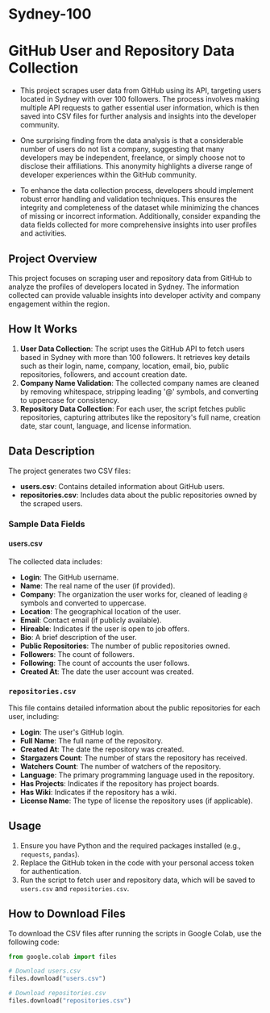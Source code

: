 # Sydney-100

# GitHub User and Repository Data Collection

- This project scrapes user data from GitHub using its API, targeting users located in Sydney with over 100 followers. The process involves making multiple API requests to gather essential user information, which is then saved into CSV files for further analysis and insights into the developer community.

- One surprising finding from the data analysis is that a considerable number of users do not list a company, suggesting that many developers may be independent, freelance, or simply choose not to disclose their affiliations. This anonymity highlights a diverse range of developer experiences within the GitHub community.

- To enhance the data collection process, developers should implement robust error handling and validation techniques. This ensures the integrity and completeness of the dataset while minimizing the chances of missing or incorrect information. Additionally, consider expanding the data fields collected for more comprehensive insights into user profiles and activities.



## Project Overview
This project focuses on scraping user and repository data from GitHub to analyze the profiles of developers located in Sydney. The information collected can provide valuable insights into developer activity and company engagement within the region.

## How It Works
1. **User Data Collection**: The script uses the GitHub API to fetch users based in Sydney with more than 100 followers. It retrieves key details such as their login, name, company, location, email, bio, public repositories, followers, and account creation date.
2. **Company Name Validation**: The collected company names are cleaned by removing whitespace, stripping leading '@' symbols, and converting to uppercase for consistency.
3. **Repository Data Collection**: For each user, the script fetches public repositories, capturing attributes like the repository's full name, creation date, star count, language, and license information.

## Data Description
The project generates two CSV files:
- **users.csv**: Contains detailed information about GitHub users.
- **repositories.csv**: Includes data about the public repositories owned by the scraped users.

### Sample Data Fields
#### users.csv
The collected data includes:
- **Login**: The GitHub username.
- **Name**: The real name of the user (if provided).
- **Company**: The organization the user works for, cleaned of leading `@` symbols and converted to uppercase.
- **Location**: The geographical location of the user.
- **Email**: Contact email (if publicly available).
- **Hireable**: Indicates if the user is open to job offers.
- **Bio**: A brief description of the user.
- **Public Repositories**: The number of public repositories owned.
- **Followers**: The count of followers.
- **Following**: The count of accounts the user follows.
- **Created At**: The date the user account was created.

### `repositories.csv`
This file contains detailed information about the public repositories for each user, including:
- **Login**: The user's GitHub login.
- **Full Name**: The full name of the repository.
- **Created At**: The date the repository was created.
- **Stargazers Count**: The number of stars the repository has received.
- **Watchers Count**: The number of watchers of the repository.
- **Language**: The primary programming language used in the repository.
- **Has Projects**: Indicates if the repository has project boards.
- **Has Wiki**: Indicates if the repository has a wiki.
- **License Name**: The type of license the repository uses (if applicable).

## Usage
1. Ensure you have Python and the required packages installed (e.g., `requests`, `pandas`).
2. Replace the GitHub token in the code with your personal access token for authentication.
3. Run the script to fetch user and repository data, which will be saved to `users.csv` and `repositories.csv`.

## How to Download Files
To download the CSV files after running the scripts in Google Colab, use the following code:
```python
from google.colab import files

# Download users.csv
files.download("users.csv")

# Download repositories.csv
files.download("repositories.csv")
